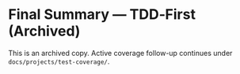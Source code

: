 # Final Summary — TDD‑First (Archived)

This is an archived copy. Active coverage follow-up continues under `docs/projects/test-coverage/`.
